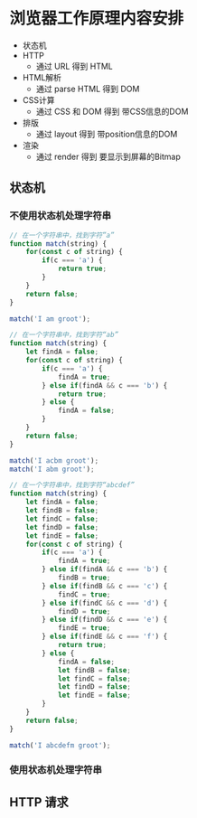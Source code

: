 # 浏览器工作原理内容安排

- 状态机
- HTTP
    - 通过 URL 得到 HTML
- HTML解析
    - 通过 parse HTML 得到 DOM
- CSS计算
    - 通过 CSS 和 DOM 得到 带CSS信息的DOM
- 排版
    - 通过 layout 得到 带position信息的DOM
- 渲染
    - 通过 render 得到 要显示到屏幕的Bitmap

## 状态机

### 不使用状态机处理字符串

```JavaScript
// 在一个字符串中，找到字符”a”
function match(string) {
    for(const c of string) {
        if(c === 'a') {
            return true;
        }
    }
    return false;
}

match('I am groot');
```

```JavaScript
// 在一个字符串中，找到字符“ab”
function match(string) {
    let findA = false;
    for(const c of string) {
        if(c === 'a') {
            findA = true;
        } else if(findA && c === 'b') {
            return true;
        } else {
            findA = false;
        }
    }
    return false;
}

match('I acbm groot');
match('I abm groot');
```

```JavaScript
// 在一个字符串中，找到字符“abcdef”
function match(string) {
    let findA = false;
    let findB = false;
    let findC = false;
    let findD = false;
    let findE = false;
    for(const c of string) {
        if(c === 'a') {
            findA = true;
        } else if(findA && c === 'b') {
            findB = true;
        } else if(findB && c === 'c') {
            findC = true;
        } else if(findC && c === 'd') {
            findD = true;
        } else if(findD && c === 'e') {
            findE = true;
        } else if(findE && c === 'f') {
            return true;
        } else {
            findA = false;
            let findB = false;
            let findC = false;
            let findD = false;
            let findE = false;
        }
    }
    return false;
}

match('I abcdefm groot');
```

### 使用状态机处理字符串

## HTTP 请求


